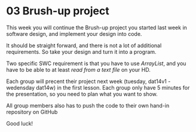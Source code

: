 # 03 Brush-up project #
This week you will continue the Brush-up project you started last week in software design, and implement your design into code.   

It should be straight forward, and there is not a lot of additional requirements. So take your design and turn it into a program.   

Two specific SWC requirement is that you have to use *ArrayList*, and you have to be able to at least *read from a text file* on your HD.   

Each group will precent their project next week (tuesday, dat14v1 - wedensday dat14w) in the first lesson. Each group only have 5 minutes for the presentation, so you need to plan what you want to show.

All group members also has to push the code to their own hand-in repository on GitHub

Good luck!